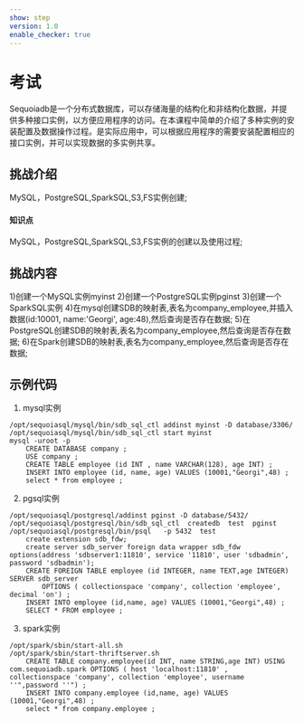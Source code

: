 ```yaml
---
show: step
version: 1.0
enable_checker: true
---
```


# 考试
Sequoiadb是一个分布式数据库，可以存储海量的结构化和非结构化数据，并提供多种接口实例，以方便应用程序的访问。在本课程中简单的介绍了多种实例的安装配置及数据操作过程。是实际应用中，可以根据应用程序的需要安装配置相应的接口实例，并可以实现数据的多实例共享。

## 挑战介绍
    
 MySQL，PostgreSQL,SparkSQL,S3,FS实例创建;

#### 知识点

 MySQL，PostgreSQL,SparkSQL,S3,FS实例的创建以及使用过程;

## 挑战内容

1)创建一个MySQL实例myinst
2)创建一个PostgreSQL实例pginst
3)创建一个SparkSQL实例
4)在mysql创建SDB的映射表,表名为company_employee,并插入数据(id:10001, name:'Georgi', age:48),然后查询是否存在数据;
5)在PostgreSQL创建SDB的映射表,表名为company_employee,然后查询是否存在数据;
6)在Spark创建SDB的映射表,表名为company_employee,然后查询是否存在数据;


## 示例代码

1) mysql实例
```
/opt/sequoiasql/mysql/bin/sdb_sql_ctl addinst myinst -D database/3306/
/opt/sequoiasql/mysql/bin/sdb_sql_ctl start myinst
mysql -uroot -p
    CREATE DATABASE company ;
    USE company ;
    CREATE TABLE employee (id INT , name VARCHAR(128), age INT) ;
	INSERT INTO employee (id, name, age) VALUES (10001,"Georgi",48) ;
	select * from employee ;
```
2) pgsql实例
```
/opt/sequoiasql/postgresql/addinst pginst -D database/5432/
/opt/sequoiasql/postgresql/bin/sdb_sql_ctl  createdb  test  pginst
/opt/sequoiasql/postgresql/bin/psql   -p 5432  test
    create extension sdb_fdw;
    create server sdb_server foreign data wrapper sdb_fdw options(address 'sdbserver1:11810', service '11810', user 'sdbadmin', password 'sdbadmin');
    CREATE FOREIGN TABLE employee (id INTEGER, name TEXT,age INTEGER) SERVER sdb_server 
	    OPTIONS ( collectionspace 'company', collection 'employee', decimal 'on') ;
	INSERT INTO employee (id,name, age) VALUES (10001,"Georgi",48) ;
	SELECT * FROM employee ;
```
3) spark实例
```
/opt/spark/sbin/start-all.sh
/opt/spark/sbin/start-thriftserver.sh
    CREATE TABLE company.employee(id INT, name STRING,age INT) USING com.sequoiadb.spark OPTIONS ( host 'localhost:11810' ,    collectionspace 'company', collection 'employee', username ''",password ''") ;
	INSERT INTO company.employee (id,name, age) VALUES (10001,"Georgi",48) ;
	select * from company.employee ;
```

